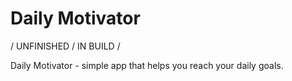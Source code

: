 # Daily Motivator

/ UNFINISHED / IN BUILD /

Daily Motivator - simple app that helps you reach your daily goals.

